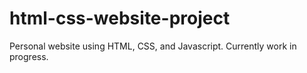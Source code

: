 # html-css-website-project
 Personal website using HTML, CSS, and Javascript.
 Currently work in progress.

